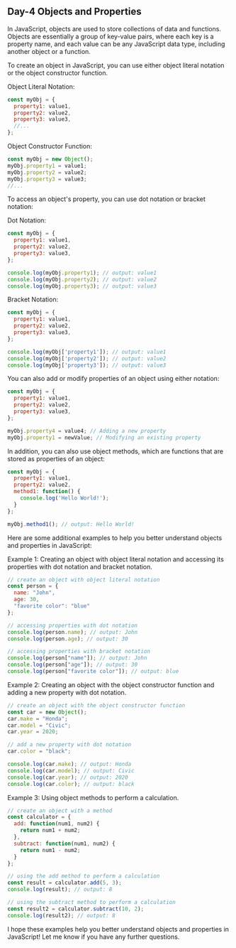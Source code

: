 
## Day-4	Objects and Properties

In JavaScript, objects are used to store collections of data and functions. Objects are essentially a group of key-value pairs, where each key is a property name, and each value can be any JavaScript data type, including another object or a function.

To create an object in JavaScript, you can use either object literal notation or the object constructor function.

Object Literal Notation:

```js
const myObj = {
  property1: value1,
  property2: value2,
  property3: value3,
  //...
};
```

Object Constructor Function:

```js
const myObj = new Object();
myObj.property1 = value1;
myObj.property2 = value2;
myObj.property3 = value3;
//...
```

To access an object's property, you can use dot notation or bracket notation:

Dot Notation:

```js
const myObj = {
  property1: value1,
  property2: value2,
  property3: value3,
};

console.log(myObj.property1); // output: value1
console.log(myObj.property2); // output: value2
console.log(myObj.property3); // output: value3
```

Bracket Notation:

```js
const myObj = {
  property1: value1,
  property2: value2,
  property3: value3,
};

console.log(myObj['property1']); // output: value1
console.log(myObj['property2']); // output: value2
console.log(myObj['property3']); // output: value3
```

You can also add or modify properties of an object using either notation:

```js
const myObj = {
  property1: value1,
  property2: value2,
  property3: value3,
};

myObj.property4 = value4; // Adding a new property
myObj.property1 = newValue; // Modifying an existing property
```

In addition, you can also use object methods, which are functions that are stored as properties of an object:

```js
const myObj = {
  property1: value1,
  property2: value2,
  method1: function() {
    console.log('Hello World!');
  }
};

myObj.method1(); // output: Hello World!
```

Here are some additional examples to help you better understand objects and properties in JavaScript:

Example 1: Creating an object with object literal notation and accessing its properties with dot notation and bracket notation.

```js
// create an object with object literal notation
const person = {
  name: "John",
  age: 30,
  "favorite color": "blue"
};

// accessing properties with dot notation
console.log(person.name); // output: John
console.log(person.age); // output: 30

// accessing properties with bracket notation
console.log(person["name"]); // output: John
console.log(person["age"]); // output: 30
console.log(person["favorite color"]); // output: blue
```

Example 2: Creating an object with the object constructor function and adding a new property with dot notation.

```js
// create an object with the object constructor function
const car = new Object();
car.make = "Honda";
car.model = "Civic";
car.year = 2020;

// add a new property with dot notation
car.color = "black";

console.log(car.make); // output: Honda
console.log(car.model); // output: Civic
console.log(car.year); // output: 2020
console.log(car.color); // output: black
```

Example 3: Using object methods to perform a calculation.

```js
// create an object with a method
const calculator = {
  add: function(num1, num2) {
    return num1 + num2;
  },
  subtract: function(num1, num2) {
    return num1 - num2;
  }
};

// using the add method to perform a calculation
const result = calculator.add(5, 3);
console.log(result); // output: 8

// using the subtract method to perform a calculation
const result2 = calculator.subtract(10, 2);
console.log(result2); // output: 8
```

I hope these examples help you better understand objects and properties in JavaScript! Let me know if you have any further questions.
